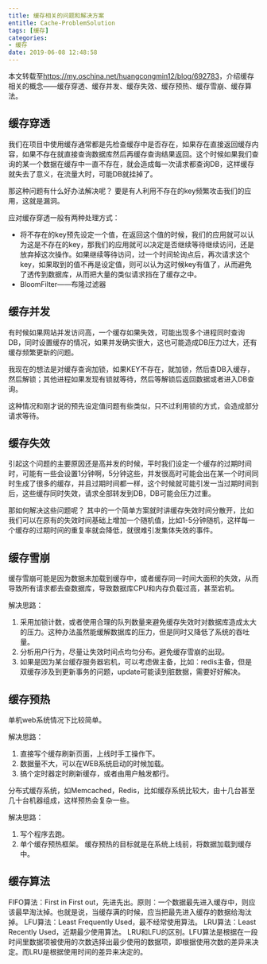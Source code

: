 ```yaml
---
title: 缓存相关的问题和解决方案
entitle: Cache-ProblemSolution
tags: [缓存]
categories:
- 缓存
date: 2019-06-08 12:48:58
---
```


本文转载至<https://my.oschina.net/huangcongmin12/blog/692783>，介绍缓存相关的概念——缓存穿透、缓存并发、缓存失效、缓存预热、缓存雪崩、缓存算法。

<!--more-->

## 缓存穿透

我们在项目中使用缓存通常都是先检查缓存中是否存在，如果存在直接返回缓存内容，如果不存在就直接查询数据库然后再缓存查询结果返回。这个时候如果我们查询的某一个数据在缓存中一直不存在，就会造成每一次请求都查询DB，这样缓存就失去了意义，在流量大时，可能DB就挂掉了。

那这种问题有什么好办法解决呢？
要是有人利用不存在的key频繁攻击我们的应用，这就是漏洞。

应对缓存穿透一般有两种处理方式：

* 将不存在的key预先设定一个值，在返回这个值的时候，我们的应用就可以认为这是不存在的key，那我们的应用就可以决定是否继续等待继续访问，还是放弃掉这次操作。如果继续等待访问，过一个时间轮询点后，再次请求这个key，如果取到的值不再是设定值，则可以认为这时候key有值了，从而避免了透传到数据库，从而把大量的类似请求挡在了缓存之中。
* BloomFilter——布隆过滤器

## 缓存并发

有时候如果网站并发访问高，一个缓存如果失效，可能出现多个进程同时查询DB，同时设置缓存的情况，如果并发确实很大，这也可能造成DB压力过大，还有缓存频繁更新的问题。

我现在的想法是对缓存查询加锁，如果KEY不存在，就加锁，然后查DB入缓存，然后解锁；其他进程如果发现有锁就等待，然后等解锁后返回数据或者进入DB查询。

这种情况和刚才说的预先设定值问题有些类似，只不过利用锁的方式，会造成部分请求等待。

## 缓存失效

引起这个问题的主要原因还是高并发的时候，平时我们设定一个缓存的过期时间时，可能有一些会设置1分钟啊，5分钟这些，并发很高时可能会出在某一个时间同时生成了很多的缓存，并且过期时间都一样，这个时候就可能引发一当过期时间到后，这些缓存同时失效，请求全部转发到DB，DB可能会压力过重。

那如何解决这些问题呢？
其中的一个简单方案就时讲缓存失效时间分散开，比如我们可以在原有的失效时间基础上增加一个随机值，比如1-5分钟随机，这样每一个缓存的过期时间的重复率就会降低，就很难引发集体失效的事件。

## 缓存雪崩

缓存雪崩可能是因为数据未加载到缓存中，或者缓存同一时间大面积的失效，从而导致所有请求都去查数据库，导致数据库CPU和内存负载过高，甚至宕机。

解决思路：
1. 采用加锁计数，或者使用合理的队列数量来避免缓存失效时对数据库造成太大的压力。这种办法虽然能缓解数据库的压力，但是同时又降低了系统的吞吐量。
2. 分析用户行为，尽量让失效时间点均匀分布。避免缓存雪崩的出现。
3. 如果是因为某台缓存服务器宕机，可以考虑做主备，比如：redis主备，但是双缓存涉及到更新事务的问题，update可能读到脏数据，需要好好解决。

## 缓存预热

单机web系统情况下比较简单。

解决思路：
1. 直接写个缓存刷新页面，上线时手工操作下。
2. 数据量不大，可以在WEB系统启动的时候加载。
3. 搞个定时器定时刷新缓存，或者由用户触发都行。

分布式缓存系统，如Memcached，Redis，比如缓存系统比较大，由十几台甚至几十台机器组成，这样预热会复杂一些。

解决思路：
1. 写个程序去跑。
2. 单个缓存预热框架。
缓存预热的目标就是在系统上线前，将数据加载到缓存中。

## 缓存算法

FIFO算法：First in First out，先进先出。原则：一个数据最先进入缓存中，则应该最早淘汰掉。也就是说，当缓存满的时候，应当把最先进入缓存的数据给淘汰掉。
LFU算法：Least Frequently Used，最不经常使用算法。
LRU算法：Least Recently Used，近期最少使用算法。
LRU和LFU的区别。LFU算法是根据在一段时间里数据项被使用的次数选择出最少使用的数据项，即根据使用次数的差异来决定。而LRU是根据使用时间的差异来决定的。
